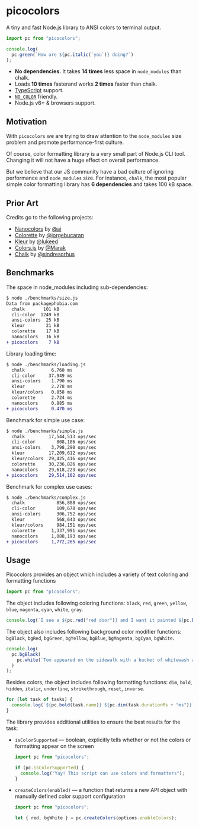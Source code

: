 # picocolors

A tiny and fast Node.js library to ANSI colors to terminal output.

```javascript
import pc from "picocolors";

console.log(
  pc.green(`How are ${pc.italic(`you`)} doing?`)
);
```

* **No dependencies.** It takes **14 times** less space
  in `node_modules` than chalk.
* Loads **10 times** fasterand works **2 times** faster than chalk.
* [TypeScript](https://www.typescriptlang.org/) support.
* [`NO_COLOR`](https://no-color.org/) friendly.
* Node.js v6+ & browsers support.

## Motivation

With `picocolors` we are trying to draw attention to the `node_modules` size
problem and promote performance-first culture.

Of course, color formatting library is a very small part of Node.js CLI tool.
Changing it will not have a huge effect on overall performance.

But we believe that our JS community have a bad culture of ignoring performance
and `node_modules` size. For instance, `chalk`, the most popular simple
color formatting library has **6 dependencies** and takes 100 kB space.

## Prior Art

Credits go to the following projects:

- [Nanocolors](https://github.com/ai/nanocolors) by [@ai](https://github.com/ai)
- [Colorette](https://github.com/jorgebucaran/colorette) by [@jorgebucaran](https://github.com/jorgebucaran)
- [Kleur](https://github.com/lukeed/kleur) by [@lukeed](https://github.com/lukeed)
- [Colors.js](https://github.com/Marak/colors.js) by [@Marak](https://github.com/Marak)
- [Chalk](https://github.com/chalk/chalk) by [@sindresorhus](https://github.com/sindresorhus)

## Benchmarks

The space in node_modules including sub-dependencies:

```diff
$ node ./benchmarks/size.js
Data from packagephobia.com
  chalk       101 kB
  cli-color  1249 kB
  ansi-colors  25 kB
  kleur        21 kB
  colorette    17 kB
  nanocolors   16 kB
+ picocolors    7 kB
```

Library loading time:

```diff
$ node ./benchmarks/loading.js
  chalk          6.760 ms
  cli-color     37.949 ms
  ansi-colors    1.790 ms
  kleur          2.278 ms
  kleur/colors   0.858 ms
  colorette      2.724 ms
  nanocolors     0.885 ms
+ picocolors     0.470 ms
```

Benchmark for simple use case:

```diff
$ node ./benchmarks/simple.js
  chalk         17,544,513 ops/sec
  cli-color        808,186 ops/sec
  ansi-colors    3,798,290 ops/sec
  kleur         17,209,612 ops/sec
  kleur/colors  29,425,416 ops/sec
  colorette     30,236,826 ops/sec
  nanocolors    29,618,223 ops/sec
+ picocolors    29,514,102 ops/sec
```

Benchmark for complex use cases:

```diff
$ node ./benchmarks/complex.js
  chalk            856,888 ops/sec
  cli-color        109,678 ops/sec
  ansi-colors      306,752 ops/sec
  kleur            568,643 ops/sec
  kleur/colors     984,151 ops/sec
  colorette      1,337,991 ops/sec
  nanocolors     1,088,193 ops/sec
+ picocolors     1,772,265 ops/sec
```

## Usage

Picocolors provides an object which includes a variety of text coloring and formatting functions

```javascript
import pc from "picocolors";
```

The object includes following coloring functions: `black`, `red`, `green`, `yellow`, `blue`, `magenta`, `cyan`, `white`, `gray`.

```javascript
console.log(`I see a ${pc.red("red door")} and I want it painted ${pc.black("black")}`);
```

The object also includes following background color modifier functions: `bgBlack`, `bgRed`, `bgGreen`, `bgYellow`, `bgBlue`, `bgMagenta`, `bgCyan`, `bgWhite`.

```javascript
console.log(
  pc.bgBlack(
    pc.white(`Tom appeared on the sidewalk with a bucket of whitewash and a long-handled brush.`)
  )
);
```

Besides colors, the object includes following formatting functions: `dim`, `bold`, `hidden`, `italic`, `underline`, `strikethrough`, `reset`, `inverse`.

```javascript
for (let task of tasks) {
  console.log(`${pc.bold(task.name)} ${pc.dim(task.durationMs + "ms")}`);
}
```

The library provides additional utilities to ensure the best results for the task:

- `isColorSupported` — boolean, explicitly tells whether or not the colors or formatting appear on the screen

  ```javascript
  import pc from "picocolors";

  if (pc.isColorSupported) {
    console.log("Yay! This script can use colors and formatters");
  }
  ```

- `createColors(enabled)` — a function that returns a new API object with manually defined color support configuration

  ```javascript
  import pc from "picocolors";

  let { red, bgWhite } = pc.createColors(options.enableColors);
  ```
